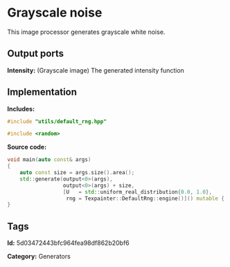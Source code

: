 # Grayscale noise

This image processor generates grayscale white noise.

## Output ports

__Intensity:__ (Grayscale image) The generated intensity function

## Implementation

__Includes:__ 

```c++
#include "utils/default_rng.hpp"

#include <random>
```

__Source code:__ 

```c++
void main(auto const& args)
{
	auto const size = args.size().area();
	std::generate(output<0>(args),
	              output<0>(args) + size,
	              [U   = std::uniform_real_distribution{0.0, 1.0},
	               rng = Texpainter::DefaultRng::engine()]() mutable { return U(rng); });
}
```

## Tags

__Id:__ 5d03472443bfc964fea98df862b20bf6

__Category:__ Generators